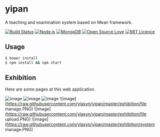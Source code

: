 # yipan
A teaching and examination system based on Mean framework.  

[![Build Status](https://travis-ci.org/boennemann/badges.svg?branch=master)](https://github.com/ylasyn/yixan)
[![Node.js](https://img.shields.io/badge/node-4.x%2C6.x-blue.svg)](https://github.com/nodejs/node)
[![MongoDB](https://img.shields.io/badge/mongodb-2.x%2C3.0%2C3.2-blue.svg)](https://www.mongodb.com/)
[![Open Source Love](https://badges.frapsoft.com/os/v1/open-source.svg?v=102)](https://github.com/ylasyn/yixan)
[![MIT Licence](https://badges.frapsoft.com/os/mit/mit.svg?v=102)](https://opensource.org/licenses/mit-license.php)

## Usage

```bash
$ bower install
$ npm install && npm start
```

## Exhibition

Here are some pages at this web application.

![image](https://raw.githubusercontent.com/ylasyn/yipan/master/exhibition/sign.PNG)
![image](https://raw.githubusercontent.com/ylasyn/yipan/master/exhibition/examation.PNG)
![image](https://raw.githubusercontent.com/ylasyn/yipan/master/exhibition/marking.PNG)
![image](https://raw.githubusercontent.com/ylasyn/yipan/master/exhibition/file manage.PNG)
![image](https://raw.githubusercontent.com/ylasyn/yipan/master/exhibition/file upload.PNG)
![image](https://raw.githubusercontent.com/ylasyn/yipan/master/exhibition/system manage.PNG)